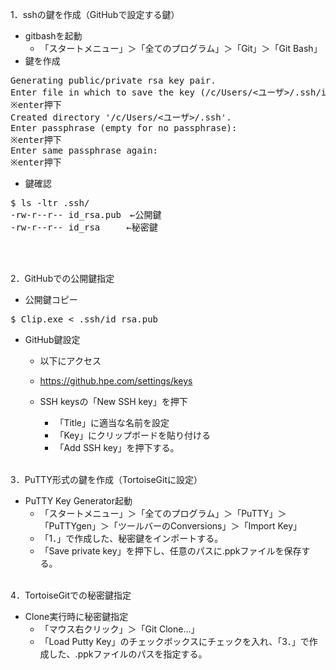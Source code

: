 1．sshの鍵を作成（GitHubで設定する鍵）
- gitbashを起動
    - 「スタートメニュー」＞「全てのプログラム」＞「Git」＞「Git Bash」
- 鍵を作成
<pre>
Generating public/private rsa key pair.
Enter file in which to save the key (/c/Users/<ユーザ>/.ssh/id_rsa):
※enter押下
Created directory '/c/Users/<ユーザ>/.ssh'.
Enter passphrase (empty for no passphrase):
※enter押下
Enter same passphrase again:
※enter押下
</pre>

- 鍵確認
<pre>
$ ls -ltr .ssh/
-rw-r--r-- id_rsa.pub　←公開鍵
-rw-r--r-- id_rsa　　　←秘密鍵
</pre>
<br/><br/>

2．GitHubでの公開鍵指定
- 公開鍵コピー
<pre>
$ Clip.exe < .ssh/id_rsa.pub
</pre>

- GitHub鍵設定
    - 以下にアクセス
    - <https://github.hpe.com/settings/keys>
    
    - SSH keysの「New SSH key」を押下
        - 「Title」に適当な名前を設定
        - 「Key」にクリップボードを貼り付ける
        - 「Add SSH key」を押下する。
<br/><br/>

3．PuTTY形式の鍵を作成（TortoiseGitに設定）
- PuTTY Key Generator起動
    - 「スタートメニュー」＞「全てのプログラム」＞「PuTTY」＞「PuTTYgen」＞「ツールバーのConversions」＞「Import Key」
    - 「1．」で作成した、秘密鍵をインポートする。
    - 「Save private key」を押下し、任意のパスに.ppkファイルを保存する。
<br/><br/>

4．TortoiseGitでの秘密鍵指定
- Clone実行時に秘密鍵指定
    - 「マウス右クリック」＞「Git Clone...」
    - 「Load Putty Key」のチェックボックスにチェックを入れ、「3．」で作成した、.ppkファイルのパスを指定する。
<br/><br/>
